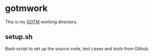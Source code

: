 # gotmwork

This is my [GOTM](http://gotm.net) working directory.

## setup.sh

Bash script to set up the source code, test cases and tools from Github.
